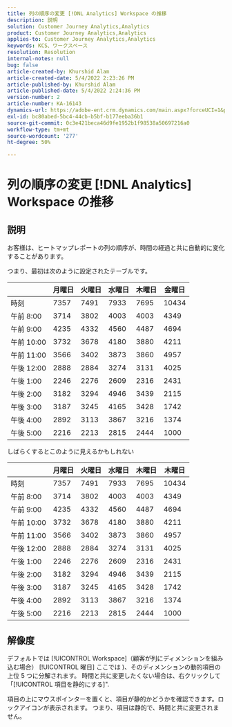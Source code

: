 ```yaml
---
title: 列の順序の変更 [!DNL Analytics] Workspace の推移
description: 説明
solution: Customer Journey Analytics,Analytics
product: Customer Journey Analytics,Analytics
applies-to: Customer Journey Analytics,Analytics
keywords: KCS、ワークスペース
resolution: Resolution
internal-notes: null
bug: false
article-created-by: Khurshid Alam
article-created-date: 5/4/2022 2:23:26 PM
article-published-by: Khurshid Alam
article-published-date: 5/4/2022 2:24:36 PM
version-number: 2
article-number: KA-16143
dynamics-url: https://adobe-ent.crm.dynamics.com/main.aspx?forceUCI=1&pagetype=entityrecord&etn=knowledgearticle&id=1b60c6c0-b5cb-ec11-a7b5-6045bd00dbbc
exl-id: bc80abed-5bc4-44cb-b5bf-b177eeba36b1
source-git-commit: 0c3e421beca46d9fe1952b1f98538a50697216a0
workflow-type: tm+mt
source-wordcount: '277'
ht-degree: 50%

---
```


# 列の順序の変更 [!DNL Analytics] Workspace の推移

## 説明


お客様は、ヒートマップレポートの列の順序が、時間の経過と共に自動的に変化することがあります。

つまり、最初は次のように設定されたテーブルです。


|   | 月曜日 | 火曜日 | 水曜日 | 木曜日 | 金曜日 |
| --- | --- | --- | --- | --- | --- |
| 時刻 | 7357 | 7491 | 7933 | 7695 | 10434 |
| 午前 8:00 | 3714 | 3802 | 4003 | 4003 | 4349 |
| 午前 9:00 | 4235 | 4332 | 4560 | 4487 | 4694 |
| 午前 10:00 | 3732 | 3678 | 4180 | 3880 | 4211 |
| 午前 11:00 | 3566 | 3402 | 3873 | 3860 | 4957 |
| 午後 12:00 | 2888 | 2884 | 3274 | 3131 | 4025 |
| 午後 1:00 | 2246 | 2276 | 2609 | 2316 | 2431 |
| 午後 2:00 | 3182 | 3294 | 4946 | 3439 | 2115 |
| 午後 3:00 | 3187 | 3245 | 4165 | 3428 | 1742 |
| 午後 4:00 | 2892 | 3113 | 3867 | 3216 | 1374 |
| 午後 5:00 | 2216 | 2213 | 2815 | 2444 | 1000 |


しばらくするとこのように見えるかもしれない


|   | 月曜日 | 火曜日 | 水曜日 | 木曜日 | 木曜日 |
| --- | --- | --- | --- | --- | --- |
| 時刻 | 7357 | 7491 | 7933 | 7695 | 10434 |
| 午前 8:00 | 3714 | 3802 | 4003 | 4003 | 4349 |
| 午前 9:00 | 4235 | 4332 | 4560 | 4487 | 4694 |
| 午前 10:00 | 3732 | 3678 | 4180 | 3880 | 4211 |
| 午前 11:00 | 3566 | 3402 | 3873 | 3860 | 4957 |
| 午後 12:00 | 2888 | 2884 | 3274 | 3131 | 4025 |
| 午後 1:00 | 2246 | 2276 | 2609 | 2316 | 2431 |
| 午後 2:00 | 3182 | 3294 | 4946 | 3439 | 2115 |
| 午後 3:00 | 3187 | 3245 | 4165 | 3428 | 1742 |
| 午後 4:00 | 2892 | 3113 | 3867 | 3216 | 1374 |
| 午後 5:00 | 2216 | 2213 | 2815 | 2444 | 1000 |



## 解像度


デフォルトでは [!UICONTROL Workspace]（顧客が列にディメンションを組み込む場合） [!UICONTROL 曜日] ここでは )、そのディメンションの動的項目の上位 5 つに分解されます。 時間と共に変更したくない場合は、右クリックして「[!UICONTROL 項目を静的にする]&quot;.

項目の上にマウスポインターを置くと、項目が静的かどうかを確認できます。ロックアイコンが表示されます。 つまり、項目は静的で、時間と共に変更されません。
